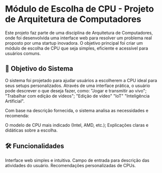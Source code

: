 # Módulo de Escolha de CPU - Projeto de Arquitetura de Computadores
Este projeto faz parte de uma disciplina de Arquitetura de Computadores, onde foi desenvolvida uma interface web para resolver um problema real proposto por uma startup inovadora. O objetivo principal foi criar um módulo de escolha de CPU que seja simples, eficiente e acessível para usuários comuns.

## 🚀 Objetivo do Sistema

O sistema foi projetado para ajudar usuários a escolherem a CPU ideal para seus setups personalizados. Através de uma interface prática, o usuário pode descrever o que deseja fazer, como:
"Jogar e transmitir ao vivo";
"Trabalhar com edição de vídeos";
"Edição de vídeo"
"IoT"
"Inteligência Artificial".

Com base na descrição fornecida, o sistema analisa as necessidades e recomenda:

O modelo de CPU mais indicado (Intel, AMD, etc.);
Explicações claras e didáticas sobre a escolha.

## 🛠️ Funcionalidades

Interface web simples e intuitiva.
Campo de entrada para descrição das atividades do usuário.
Recomendações personalizadas de CPUs.
